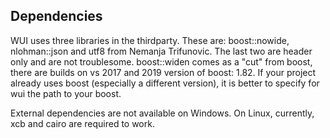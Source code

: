 ## Dependencies

WUI uses three libraries in the thirdparty. These are: boost::nowide, nlohman::json and utf8 from Nemanja Trifunovic. The last two are header only and are not troublesome. boost::widen comes as a "cut" from boost, there are builds on vs 2017 and 2019 version of boost: 1.82. If your project already uses boost (especially a different version), it is better to specify for wui the path to your boost.

External dependencies are not available on Windows. On Linux, currently, xcb and cairo are required to work.
